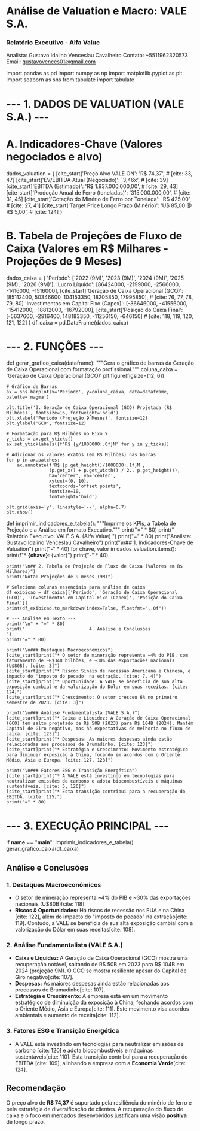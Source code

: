 # Análise de Valuation e Macro: VALE S.A.
### Relatório Executivo - Alfa Value
Analista: Gustavo Idalino Venceslau Cavalheiro
Contato: +5511962320573
Email: gustavovences01@gmail.com

import pandas as pd
import numpy as np
import matplotlib.pyplot as plt
import seaborn as sns
from tabulate import tabulate

# --- 1. DADOS DE VALUATION (VALE S.A.) ---

# A. Indicadores-Chave (Valores negociados e alvo)
dados_valuation = {
    [cite_start]'Preço Alvo VALE ON': 'R$ 74,37', # [cite: 33, 47]
    [cite_start]'EV/EBITDA Atual (Negociado)': '3,46x', # [cite: 39]
    [cite_start]'EBITDA (Estimado)': 'R$ 1.937.000.000,00', # [cite: 29, 43]
    [cite_start]'Produção Anual de Ferro (toneladas)': '315.000.000,00', # [cite: 31, 45]
    [cite_start]'Cotação do Minério de Ferro por Tonelada': 'R$ 425,00', # [cite: 27, 41]
    [cite_start]'Target Price Longo Prazo (Minério)': 'U$ 85,00 @ R$ 5,00', # [cite: 124]
}

# B. Tabela de Projeções de Fluxo de Caixa (Valores em R$ Milhares - Projeções de 9 Meses)
dados_caixa = {
    'Período': ['2022 (9M)', '2023 (9M)', '2024 (9M)', '2025 (9M)', '2026 (9M)'],
    'Lucro Líquido': [86424000, -2199000, -2566000, -1416000, -1516000],
    [cite_start]'Geração de Caixa Operacional (GCO)': [85112400, 50346600, 104153350, 18205850, 17995850], # [cite: 76, 77, 78, 79, 80]
    'Investimentos em Capital Fixo (Capex)': [-36646000, -41556000, -15412000, -18812000, -16792000],
    [cite_start]'Posição do Caixa Final': [-5637600, -2916400, 148183350, -11256150, -646150] # [cite: 118, 119, 120, 121, 122]
}
df_caixa = pd.DataFrame(dados_caixa)

# --- 2. FUNÇÕES ---

def gerar_grafico_caixa(dataframe):
    """Gera o gráfico de barras da Geração de Caixa Operacional com formatação profissional."""
    coluna_caixa = 'Geração de Caixa Operacional (GCO)'
    plt.figure(figsize=(12, 6))
    
    # Gráfico de Barras
    ax = sns.barplot(x='Período', y=coluna_caixa, data=dataframe, palette='magma')
    
    plt.title('3. Geração de Caixa Operacional (GCO) Projetada (R$ Milhões)', fontsize=16, fontweight='bold')
    plt.xlabel('Período (Projeção 9 Meses)', fontsize=12)
    plt.ylabel('GCO', fontsize=12)

    # Formatação para R$ Milhões no Eixo Y
    y_ticks = ax.get_yticks()
    ax.set_yticklabels([f'R$ {y/1000000:.0f}M' for y in y_ticks])
    
    # Adicionar os valores exatos (em R$ Milhões) nas barras
    for p in ax.patches:
        ax.annotate(f'R$ {p.get_height()/1000000:.1f}M', 
                    (p.get_x() + p.get_width() / 2., p.get_height()), 
                    ha='center', va='center', 
                    xytext=(0, 10), 
                    textcoords='offset points',
                    fontsize=10,
                    fontweight='bold')
    
    plt.grid(axis='y', linestyle='--', alpha=0.7)
    plt.show()

def imprimir_indicadores_e_tabela():
    """Imprime os KPIs, a Tabela de Projeção e a Análise em formato Executivo."""
    print("=" * 80)
    print("                    Relatório Executivo: VALE S.A. (Alfa Value)                    ")
    print("=" * 80)
    print("Analista: Gustavo Idalino Venceslau Cavalheiro")
    print("\n## 1. Indicadores-Chave de Valuation")
    print("-" * 40)
    for chave, valor in dados_valuation.items():
        print(f"* **{chave}**: {valor}")
    print("-" * 40)

    print("\n## 2. Tabela de Projeção de Fluxo de Caixa (Valores em R$ Milhares)")
    print("Nota: Projeções de 9 meses (9M)")
    
    # Seleciona colunas essenciais para análise de caixa
    df_exibicao = df_caixa[['Período', 'Geração de Caixa Operacional (GCO)', 'Investimentos em Capital Fixo (Capex)', 'Posição do Caixa Final']]
    print(df_exibicao.to_markdown(index=False, floatfmt=",.0f"))

    # --- Análise em Texto ---
    print("\n" + "=" * 80)
    print("                        4. Análise e Conclusões                        ")
    print("=" * 80)

    print("\n### Destaques Macroeconômicos")
    [cite_start]print("* O setor de mineração representa ~4% do PIB, com faturamento de ~R$340 bilhões, e ~30% das exportações nacionais (U$80B). [cite: 3]")
    [cite_start]print("* Risco: Sinais de recessão Americana e Chinesa, e impacto do 'imposto do pecado' na extração. [cite: 7, 4]")
    [cite_start]print("* Oportunidade: A VALE se beneficia de sua alta exposição cambial e da valorização do Dólar em suas receitas. [cite: 124]")
    [cite_start]print("* Crescimento: O setor cresceu 6% no primeiro semestre de 2023. [cite: 3]")

    print("\n### Análise Fundamentalista (VALE S.A.)")
    [cite_start]print("* Caixa e Liquidez: A Geração de Caixa Operacional (GCO) tem salto projetado de R$ 50B (2023) para R$ 104B (2024). Mantém Capital de Giro negativo, mas há expectativas de melhoria no fluxo de caixa. [cite: 123]")
    [cite_start]print("* Despesas: As maiores despesas ainda estão relacionadas aos processos de Brumadinho. [cite: 123]")
    [cite_start]print("* Estratégia e Crescimento: Movimento estratégico para diminuir exposição à China, focando em acordos com o Oriente Médio, Ásia e Europa. [cite: 127, 128]")

    print("\n### Fatores ESG e Transição Energética")
    [cite_start]print("* A VALE está investindo em tecnologias para neutralizar emissões de carbono e adota biocombustíveis e máquinas sustentáveis. [cite: 5, 126]")
    [cite_start]print("* Esta transição contribui para a recuperação do EBITDA. [cite: 125]")
    print("=" * 80)


# --- 3. EXECUÇÃO PRINCIPAL ---

if __name__ == "__main__":
    imprimir_indicadores_e_tabela()
    gerar_grafico_caixa(df_caixa)
    
## Análise e Conclusões

### 1. Destaques Macroeconômicos
* O setor de mineração representa ~4% do PIB e ~30% das exportações nacionais (U$80B)[cite: 118].
* **Riscos & Oportunidades:** Há riscos de recessão nos EUA e na China [cite: 122], além do impacto do "imposto do pecado" na extração[cite: 119]. Contudo, a VALE se beneficia de sua alta exposição cambial com a valorização do Dólar em suas receitas[cite: 108].

### 2. Análise Fundamentalista (VALE S.A.)
* **Caixa e Liquidez:** A Geração de Caixa Operacional (GCO) mostra uma recuperação notável, saltando de R$ 50B em 2023 para R$ 104B em 2024 (projeção 9M). O GCO se mostra resiliente apesar do Capital de Giro negativo[cite: 107].
* **Despesas:** As maiores despesas ainda estão relacionadas aos processos de Brumadinho[cite: 107].
* **Estratégia e Crescimento:** A empresa está em um movimento estratégico de diminuição da exposição à China, fechando acordos com o Oriente Médio, Ásia e Europa[cite: 111]. Este movimento visa acordos ambientais e aumento de receita[cite: 112].

### 3. Fatores ESG e Transição Energética
* A VALE está investindo em tecnologias para neutralizar emissões de carbono [cite: 120] e adota biocombustíveis e máquinas sustentáveis[cite: 110]. Esta transição contribui para a recuperação do EBITDA [cite: 109], alinhando a empresa com a **Economia Verde**[cite: 124].

## Recomendação
O preço alvo de **R$ 74,37** é suportado pela resiliência do minério de ferro e pela estratégia de diversificação de clientes. A recuperação do fluxo de caixa e o foco em mercados desenvolvidos justificam uma visão **positiva** de longo prazo.
